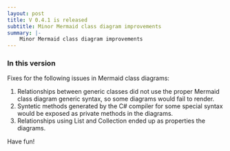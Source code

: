 ```yaml
---
layout: post
title: V 0.4.1 is released
subtitle: Minor Mermaid class diagram improvements
summary: |-
    Minor Mermaid class diagram improvements
---
```

### In this version
Fixes for the following issues in Mermaid class diagrams:
1. Relationships between generic classes did not use the proper Mermaid class diagram generic syntax, so some diagrams would fail to render.
2. Syntetic methods generated by the C# compiler for some special syntax would be exposed as private methods in the diagrams.
3. Relationships using List and Collection ended up as properties the diagrams.

Have fun!